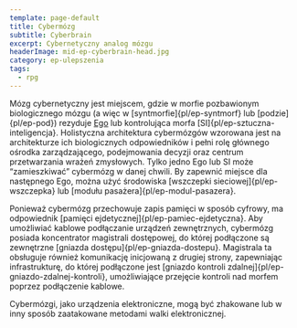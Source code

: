 ```yaml
---
template: page-default
title: Cybermózg
subtitle: Cyberbrain
excerpt: Cybernetyczny analog mózgu
headerImage: mid-ep-cyberbrain-head.jpg
category: ep-ulepszenia
tags:
  - rpg
---
```

Mózg cybernetyczny jest miejscem, gdzie w morfie pozbawionym biologicznego mózgu (a więc w [syntmorfie]{pl/ep-syntmorf} lub [podzie]{pl/ep-pod}) rezyduje [Ego](#) lub kontrolująca morfa [SI]{pl/ep-sztuczna-inteligencja}. Holistyczna architektura cybermózgów wzorowana jest na architekturze ich biologicznych odpowiedników i pełni rolę głównego ośrodka zarządzającego, podejmowania decyzji oraz centrum przetwarzania wrażeń zmysłowych. Tylko jedno Ego lub SI może “zamieszkiwać” cybermózg w danej chwili. By zapewnić miejsce dla następnego Ego, można użyć środowiska [wszczepki sieciowej]{pl/ep-wszczepka} lub [modułu pasażera]{pl/ep-modul-pasazera}.

Ponieważ cybermózg przechowuje zapis pamięci w sposób cyfrowy, ma odpowiednik [pamięci ejdetycznej]{pl/ep-pamiec-ejdetyczna}. Aby umożliwiać kablowe podłączanie urządzeń zewnętrznych, cybermózg posiada koncentrator magistrali dostępowej, do której podłączone są zewnętrzne [gniazda dostępu]{pl/ep-gniazda-dostepu}. Magistrala ta obsługuje również komunikację inicjowaną z drugiej strony, zapewniając infrastrukturę, do której podłączone jest [gniazdo kontroli zdalnej]{pl/ep-gniazdo-zdalnej-kontroli}, umożliwiające przejęcie kontroli nad morfem poprzez podłączenie kablowe.

Cybermózgi, jako urządzenia elektroniczne, mogą być zhakowane lub w inny sposób zaatakowane metodami walki elektronicznej.
